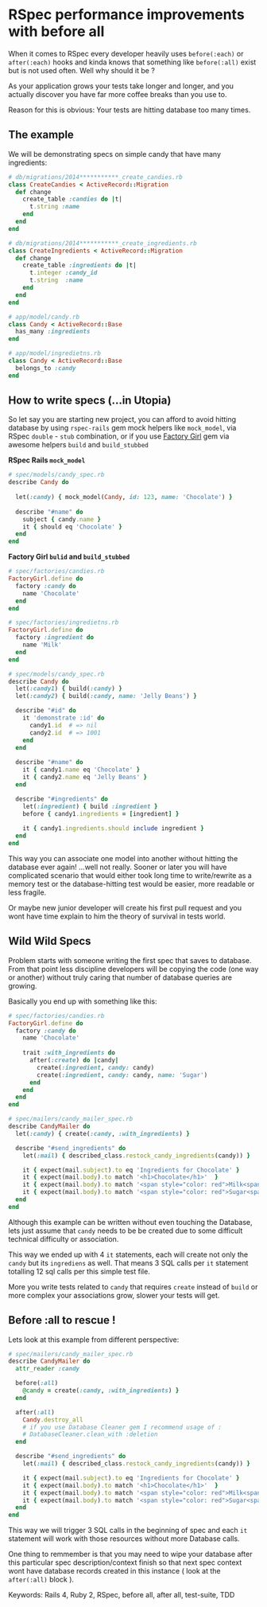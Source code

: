 # RSpec performance improvements with before all

When it comes to RSpec every developer heavily uses `before(:each)` or
`after(:each)` hooks and kinda knows that something like
`before(:all)` exist but is not used often. Well why should it be ?

As your application grows your tests take longer and longer, and you
actually discover you have far more coffee breaks than you use to.

Reason for this is obvious: Your tests are hitting database too many times.
 
## The example

We will be demonstrating specs on simple candy that have many ingredients:

```ruby
# db/migrations/2014***********_create_candies.rb
class CreateCandies < ActiveRecord::Migration
  def change
    create_table :candies do |t|
      t.string :name
    end
  end
end

# db/migrations/2014***********_create_ingredients.rb
class CreateIngredients < ActiveRecord::Migration
  def change
    create_table :ingredients do |t|
      t.integer :candy_id
      t.string  :name
    end
  end
end

# app/model/candy.rb
class Candy < ActiveRecord::Base
  has_many :ingredients
end

# app/model/ingredietns.rb
class Candy < ActiveRecord::Base
  belongs_to :candy
end
```

## How to write specs (...in Utopia) 

So let say you are starting new project, you can afford to avoid hitting
database by using `rspec-rails` gem mock helpers like `mock_model`, via
RSpec `double` - `stub` combination, or if you use [Factory Girl](https://github.com/thoughtbot/factory_girl)
gem via awesome helpers `build` and `build_stubbed`

**RSpec Rails `mock_model`**

```ruby
# spec/models/candy_spec.rb
describe Candy do
  
  let(:candy) { mock_model(Candy, id: 123, name: 'Chocolate') }
  
  describe "#name" do
    subject { candy.name }
    it { should eq 'Chocolate' }
  end
end
```

**Factory Girl `bulid` and `build_stubbed`**

```ruby
# spec/factories/candies.rb
FactoryGirl.define do
  factory :candy do
    name 'Chocolate'
  end
end

# spec/factories/ingredietns.rb
FactoryGirl.define do
  factory :ingredient do
    name 'Milk'
  end
end

# spec/models/candy_spec.rb
describe Candy do
  let(:candy1) { build(:candy) }
  let(:candy2) { build(:candy, name: 'Jelly Beans') }

  describe "#id" do
    it 'demonstrate :id' do
      candy1.id  # => nil
      candy2.id  # => 1001
    end
  end
  
  describe "#name" do
    it { candy1.name eq 'Chocolate' }
    it { candy2.name eq 'Jelly Beans' }
  end

  describe "#ingredients" do
    let(:ingredient) { build :ingredient }
    before { candy1.ingredients = [ingredient] }
   
    it { candy1.ingredients.should include ingredient } 
  end
end
```

This way you can associate one model into another without hitting the
database ever again! ...well not really. Sooner or later you will have
complicated scenario that would either took long time to write/rewrite as a
memory test or the database-hitting test would be easier, more readable or
less fragile.

Or maybe new junior developer will create his first pull request and
you wont have time explain to him the theory of survival in tests world.

## Wild Wild Specs

Problem starts with someone writing the first spec that saves to 
database. From that point less discipline developers will be copying
the code (one way or another) without truly caring that number of
database queries are growing.

Basically you end up with something like this:

```ruby
# spec/factories/candies.rb
FactoryGirl.define do
  factory :candy do
    name 'Chocolate'
   
    trait :with_ingredients do
      after(:create) do |candy|
        create(:ingredient, candy: candy)
        create(:ingredient, candy: candy, name: 'Sugar')
      end
    end
  end
end

# spec/mailers/candy_mailer_spec.rb
describe CandyMailer do
  let(:candy) { create(:candy, :with_ingredients) }

  describe "#send_ingredients" do
    let(:mail) { described_class.restock_candy_ingredients(candy)) }

    it { expect(mail.subject).to eq 'Ingredients for Chocolate' }
    it { expect(mail.body).to match '<h1>Chocolate</h1>'  }
    it { expect(mail.body).to match '<span style="color: red">Milk<span>' }  #ingredient 1
    it { expect(mail.body).to match '<span style="color: red">Sugar<span>' } #ingredient 2
  end
end
```

Although this example can be written without even touching the Database,
lets just assume that `candy` needs to be be created due to some
difficult technical difficulty or association.

This way we ended up with 4 `it` statements, each will create not only
the `candy` but its `ingrediens` as well. That means 3 SQL calls per
`it` statement totalling 12 sql calls per this simple test file.

More you write tests related to `candy` that requires `create` instead
of `build` or more complex your associations grow,  slower your tests
will get.


## Before :all to rescue !

Lets look at this example from different perspective:

```ruby
# spec/mailers/candy_mailer_spec.rb
describe CandyMailer do
  attr_reader :candy

  before(:all)
    @candy = create(:candy, :with_ingredients) }
  end

  after(:all)
    Candy.destroy_all
    # if you use Database Cleaner gem I recommend usage of :
    # DatabaseCleaner.clean_with :deletion
  end

  describe "#send_ingredients" do
    let(:mail) { described_class.restock_candy_ingredients(candy)) }

    it { expect(mail.subject).to eq 'Ingredients for Chocolate' }
    it { expect(mail.body).to match '<h1>Chocolate</h1>'  }
    it { expect(mail.body).to match '<span style="color: red">Milk<span>' }  #ingredient 1
    it { expect(mail.body).to match '<span style="color: red">Sugar<span>' } #ingredient 2
  end
end
```

This way we will trigger 3 SQL calls in the beginning of spec and 
each `it` statement will work with those resources without more Database
calls.

One thing to remmember is that you may need to wipe your database after this particular spec description/context finish so that next spec context wont have database records created in this instance ( look at the `after(:all)` block ).

Keywords: Rails 4, Ruby 2, RSpec, before all, after all, test-suite, TDD
